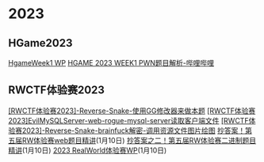 # 2023

## HGame2023
[HgameWeek1 WP](https://mp.weixin.qq.com/s/eBogIwxkEJAN6wvtUekL-Q)
[HGAME 2023 WEEK1 PWN题目解析-哔哩哔哩](https://www.bilibili.com/video/BV1VG4y1C78t?p=1)

## RWCTF体验赛2023
[[RWCTF体验赛2023]-Reverse-Snake-使用GG修改器来做本题](https://www.bilibili.com/video/BV1aR4y117Pd/)
[[RWCTF体验赛2023]EvilMySQLServer-web-rogue-mysql-server读取客户端文件](https://www.bilibili.com/video/BV1hM41187EM/)
[[RWCTF体验赛2023]-Reverse-Snake-brainfuck解密-调用资源文件图片绘图](https://www.bilibili.com/video/BV19R4y1m7HA/)
[抄答案！第五届RW体验赛web题目精讲](https://www.bilibili.com/video/BV1VR4y127Ya)(1月10日)
[抄答案之二！第五届RW体验赛二进制题目精讲](https://www.bilibili.com/video/BV1wM411F755)(1月10日)
[2023 RealWorld体验赛WP](https://mp.weixin.qq.com/s/FWUKMmMB3XKGqoUIpPjPNg)(1月10日)
